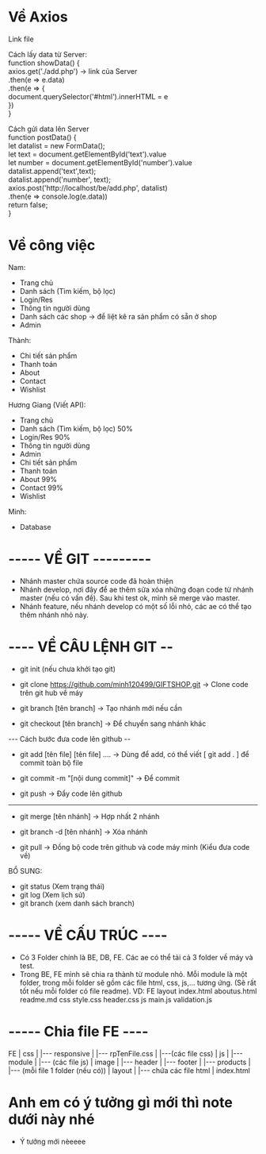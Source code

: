 # Về Axios

Link file

<script src="https://cdn.jsdelivr.net/npm/axios/dist/axios.min.js"></script>

Cách lấy data từ Server:
<br />
function showData() {<br />
axios.get('./add.php') -> link của Server<br />
.then(e => e.data)<br />
.then(e => {<br />
document.querySelector('#html').innerHTML = e<br />
})<br />
}

Cách gửi data lên Server
<br />
function postData() { <br />
let datalist = new FormData();<br />
let text = document.getElementById('text').value<br />
let number = document.getElementById('number').value<br />
datalist.append('text',text);<br />
datalist.append('number', text);<br />
axios.post('http://localhost/be/add.php', datalist)<br />
.then(e => console.log(e.data))<br />
return false;<br />
}

# Về công việc

Nam:

- Trang chủ
- Danh sách (Tìm kiếm, bộ lọc)
- Login/Res
- Thông tin người dùng
- Danh sách các shop -> để liệt kê ra sản phẩm có sẵn ở shop
- Admin

Thành:

- Chi tiết sản phẩm
- Thanh toán
- About
- Contact
- Wishlist

Hương Giang (Viết API):

- Trang chủ
- Danh sách (Tìm kiếm, bộ lọc) 50%
- Login/Res 90%
- Thông tin người dùng
- Admin
- Chi tiết sản phẩm
- Thanh toán
- About 99%
- Contact 99%
- Wishlist

Minh:

- Database

# ----- VỀ GIT ---------

- Nhánh master chứa source code đã hoàn thiện
- Nhánh develop, nơi đây để ae thêm sửa xóa những đoạn code từ nhánh master (nếu có vấn đề). Sau khi test ok, mình sẽ merge vào master.
- Nhánh feature, nếu nhánh develop có một số lỗi nhỏ, các ae có thể tạo thêm nhánh nhỏ này.

# ---- VỀ CÂU LỆNH GIT --

- git init (nếu chưa khởi tạo git)
- git clone https://github.com/minh120499/GIFTSHOP.git
  -> Clone code trên git hub về máy

- git branch [tên branch]
  -> Tạo nhánh mới nếu cần

- git checkout [tên branch]
  -> Để chuyển sang nhánh khác

--- Cách bước đưa code lên github --

- git add [tên file] [tên file] ....
  -> Dùng để add, có thể viết [ git add . ] để commit toàn bộ file

- git commit -m "[nội dung commit]"
  -> Để commit

- git push
  -> Đẩy code lên github

---

- git merge [tên nhánh]
  -> Hợp nhất 2 nhánh

- git branch -d [tên nhánh]
  -> Xóa nhánh

- git pull
  -> Đồng bộ code trên github và code máy mình (Kiểu đưa code về)

BỔ SUNG:

- git status (Xem trạng thái)
- git log (Xem lịch sử)
- git branch (xem danh sách branch)

# ----- VỀ CẤU TRÚC ----

- Có 3 Folder chính là BE, DB, FE. Các ae có thể tải cả 3 folder về máy và test.
- Trong BE, FE mình sẽ chia ra thành từ module nhỏ. Mỗi module là một folder, trong mỗi folder sẽ gồm các file html, css, js,... tương ứng. (Sẽ rất tốt nếu mỗi folder có file readme).
  VD: FE
  layout
  index.html
  aboutus.html
  readme.md
  css
  style.css
  header.css
  js
  main.js
  validation.js

# ----- Chia file FE ----

FE
| css
| |--- responsive
| |--- rpTenFile.css
| |---(các file css)
| js
| |--- module
| |--- (các file js)
| image
| |--- header
| |--- footer
| |--- products
| |--- (mỗi file 1 folder (nếu có))
| layout
| |--- chứa các file html
| index.html

# Anh em có ý tưởng gì mới thì note dưới này nhé

- Ý tưởng mới nèeeee
